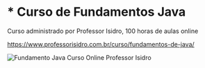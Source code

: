 <h1>* Curso de Fundamentos Java </h1>
<p>Curso administrado por Professor Isidro, 100 horas de aulas online </p>

https://www.professorisidro.com.br/curso/fundamentos-de-java/


![Fundamento Java Curso Online Professor Isidro](https://user-images.githubusercontent.com/57420848/234090544-45d166a6-3922-496c-b5c1-fa7b3bb640fe.png)
